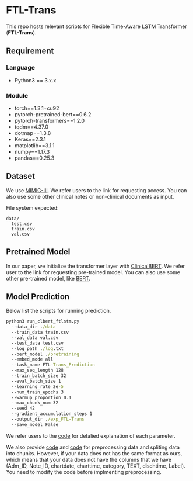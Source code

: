 # FTL-Trans
This repo hosts relevant scripts for Flexible Time-Aware LSTM Transformer (**FTL-Trans**). 

## Requirement
### Language
* Python3 == 3.x.x
### Module
* torch==1.3.1+cu92
* pytorch-pretrained-bert==0.6.2
* pytorch-transformers==1.2.0
* tqdm==4.37.0
* dotmap==1.3.8
* Keras==2.3.1
* matplotlib==3.1.1
* numpy==1.17.3
* pandas==0.25.3
## Dataset
We use [MIMIC-III](https://mimic.physionet.org/gettingstarted/access/). We refer users to the link for requesting access. You can also use some other clinical notes or non-clinical documents as input.

File system expected:
```Linux
data/
  test.csv
  train.csv
  val.csv
```
## Pretrained Model
In our paper, we initialize the transformer layer with [ClinicalBERT](https://github.com/kexinhuang12345/clinicalBERT). We refer user to the link for requesting pre-trained model. You can also use some other pre-trained model, like [BERT](https://github.com/huggingface/transformers).
## Model Prediction
Below list the scripts for running prediction.
```cmd
python3 run_clbert_ftlstm.py
  --data_dir ./data
  --train_data train.csv
  --val_data val.csv
  --test_data test.csv
  --log_path ./log.txt
  --bert_model ./pretraining
  --embed_mode all
  --task_name FTL-Trans_Prediction
  --max_seq_length 128
  --train_batch_size 32
  --eval_batch_size 1
  --learning_rate 2e-5
  --num_train_epochs 3
  --warmup_proportion 0.1
  --max_chunk_num 32
  --seed 42
  --gradient_accumulation_steps 1
  --output_dir ./exp_FTL-Trans
  --save_model False
```
We refer users to the [code](to_be_add.com) for detalied explanation of each parameter.

We also provide [code](to_be_add.com) and [code](to_be_add.com) for preprocessing data and spliting data into chunks. However, if your data does not has the same format as ours, which means that your data does not have the columns that we have (Adm_ID, Note_ID, chartdate, charttime, category, TEXT, dischtime, Label). You need to modify the code before implmenting preprocessing. 
